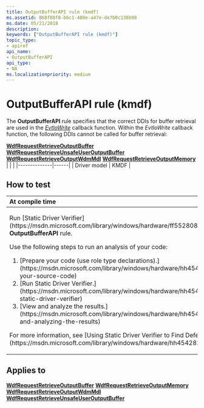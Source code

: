 ```yaml
---
title: OutputBufferAPI rule (kmdf)
ms.assetid: 868f08f8-b6c1-480e-a47e-de7b0c138b98
ms.date: 05/21/2018
description: 
keywords: ["OutputBufferAPI rule (kmdf)"]
topic_type:
- apiref
api_name:
- OutputBufferAPI
api_type:
- NA
ms.localizationpriority: medium
---
```


# OutputBufferAPI rule (kmdf)


The **OutputBufferAPI** rule specifies that the correct DDIs for buffer retrieval are used in the [*EvtIoWrite*](https://msdn.microsoft.com/library/windows/hardware/ff541813) callback function. Within the *EvtIoWrite* callback function, the following DDIs cannot be called for buffer retrieval:

[**WdfRequestRetrieveOutputBuffer**](https://msdn.microsoft.com/library/windows/hardware/ff550018)
[**WdfRequestRetrieveUnsafeUserOutputBuffer**](https://msdn.microsoft.com/library/windows/hardware/ff550024)
[**WdfRequestRetrieveOutputWdmMdl**](https://msdn.microsoft.com/library/windows/hardware/ff550021)
[**WdfRequestRetrieveOutputMemory**](https://msdn.microsoft.com/library/windows/hardware/ff550019)
|              |      |
|--------------|------|
| Driver model | KMDF |

How to test
-----------

<table>
<colgroup>
<col width="100%" />
</colgroup>
<thead>
<tr class="header">
<th align="left">At compile time</th>
</tr>
</thead>
<tbody>
<tr class="odd">
<td align="left"><p>Run [Static Driver Verifier](https://msdn.microsoft.com/library/windows/hardware/ff552808) and specify the <strong>OutputBufferAPI</strong> rule.</p>
Use the following steps to run an analysis of your code:
<ol>
<li>[Prepare your code (use role type declarations).](https://msdn.microsoft.com/library/windows/hardware/hh454281#preparing-your-source-code)</li>
<li>[Run Static Driver Verifier.](https://msdn.microsoft.com/library/windows/hardware/hh454281#running-static-driver-verifier)</li>
<li>[View and analyze the results.](https://msdn.microsoft.com/library/windows/hardware/hh454281#viewing-and-analyzing-the-results)</li>
</ol>
<p>For more information, see [Using Static Driver Verifier to Find Defects in Drivers](https://msdn.microsoft.com/library/windows/hardware/hh454281).</p></td>
</tr>
</tbody>
</table>

Applies to
----------

[**WdfRequestRetrieveOutputBuffer**](https://msdn.microsoft.com/library/windows/hardware/ff550018)
[**WdfRequestRetrieveOutputMemory**](https://msdn.microsoft.com/library/windows/hardware/ff550019)
[**WdfRequestRetrieveOutputWdmMdl**](https://msdn.microsoft.com/library/windows/hardware/ff550021)
[**WdfRequestRetrieveUnsafeUserOutputBuffer**](https://msdn.microsoft.com/library/windows/hardware/ff550024)
 

 





